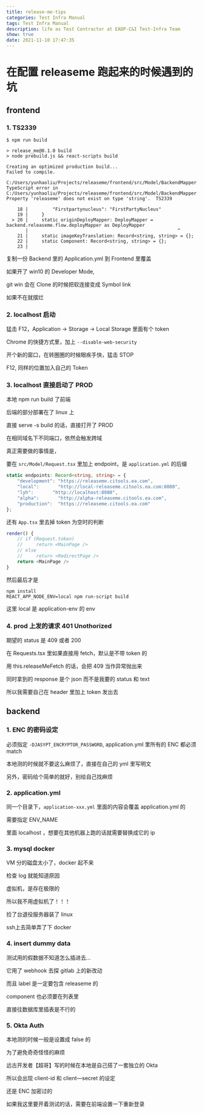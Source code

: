 ```yaml
---
title: release-me-tips
categories: Test Infra Manual
tags: Test Infra Manual
description: life as Test Contractor at EADP-C&I Test-Infra Team
show: true
date: 2021-11-10 17:47:35
---
```

# 在配置 releaseme 跑起来的时候遇到的坑

## frontend

### 1. TS2339

```
$ npm run build

> release_me@0.1.0 build
> node prebuild.js && react-scripts build

Creating an optimized production build...
Failed to compile.

C:/Users/yunhaoliu/Projects/releaseme/frontend/src/Model/BackendMapper.ts
TypeScript error in C:/Users/yunhaoliu/Projects/releaseme/frontend/src/Model/BackendMapper.ts(20,55):
Property 'releaseme' does not exist on type 'string'.  TS2339

    18 |         "Firstpartynucleus": "FirstPartyNucleus"
    19 |     }
  > 20 |     static originDeployMapper: DeployMapper = backend.releaseme.flow.deployMapper as DeployMapper
       |                                                       ^
    21 |     static imageKeyTranslation: Record<string, string> = {};
    22 |     static Component: Record<string, string> = {};
    23 |
```
复制一份 Backend 里的 Application.yml 到 Frontend 里覆盖

如果开了 win10 的 Developer Mode,

git win 会在 Clone 的时候把软连接变成 Symbol link

如果不在就摆烂

### 2. localhost 启动

猛击 F12，Application -> Storage -> Local Storage 里面有个 token

Chrome 的快捷方式里，加上 `--disable-web-security`

开个新的窗口，在转圈圈的时候眼疾手快，猛击 STOP

F12, 同样的位置加入自己的 Token

### 3. localhost 直接启动了 PROD

本地 npm run build 了前端

后端的部分部署在了 linux 上

直接 serve -s build 的话，直接打开了 PROD

在相同域名下不同端口，依然会触发跨域

真正需要做的事情是，

要在 `src/Model/Request.tsx` 里加上 endpoint，是 `application.yml` 的后缀

```typescript
static endpoints: Record<string, string> = {
    "development": "https://releaseme.citools.ea.com",
    "local":       "http://local-releaseme.citools.ea.com:8080",
    "lyh":       "http://localhost:8080",
    "alpha":       "http://alpha-releaseme.citools.ea.com",
    "production":  "https://releaseme.citools.ea.com"
};
```

还有 `App.tsx` 里去掉 token 为空时的判断

```typescript 
render() {
    // if (Request.token)
    //     return <MainPage />
    // else
    //     return <RedirectPage />
    return <MainPage />
}
```

然后最后才是 

```
npm install
REACT_APP_NODE_ENV=local npm run-script build
```

这里 local 是 application-env 的 env

### 4. prod 上发的请求 401 Unothorized

期望的 status 是 409 或者 200

在 Requests.tsx 里如果直接用 fetch，默认是不带 token 的

用 this.releaseMeFetch 的话，会把 409 当作异常抛出来

同时拿到的 response 是个 json 而不是我要的 status 和 text

所以我需要自己在 header 里加上 token 发出去

## backend

### 1. ENC 的密码设定

必须指定 `-DJASYPT_ENCRYPTOR_PASSWORD`, application.yml 里所有的 ENC 都必须 match

本地测的时候就不要这么麻烦了，直接在自己的 yml 里写明文

另外，密码给个简单的就好，别给自己找麻烦

### 2. application.yml 

同一个目录下，`application-xxx.yml` 里面的内容会覆盖 application.yml 的

需要指定 ENV_NAME

里面 localhost ，想要在其他机器上跑的话就需要替换成它的 ip

### 3. mysql docker

VM 分的磁盘太小了，docker 起不来

检查 log 就能知道原因

虚拟机，是存在极限的

所以我不用虚拟机了！！！

捡了台退役服务器装了 linux

ssh上去简单弄了下 docker

### 4. insert dummy data

测试用的假数据不知道怎么插进去…

它用了 webhook 去探 gitlab 上的新改动

而且 label 是一定要包含 releaseme 的

component 也必须要在列表里

直接往数据库里插表是不行的

### 5. Okta Auth

本地测的时候一般是设置成 false 的

为了避免奇奇怪怪的麻烦

远古开发者【超哥】写的时候在本地是自己搭了一套独立的 Okta

所以会出现 client-id 和 client—secret 的设定

还是 ENC 加密过的

如果我这里要开着测试的话，需要在前端设置一下重新登录